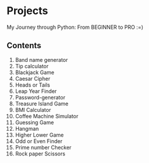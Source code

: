 # Projects
My Journey through Python: From BEGINNER to PRO :=)

## Contents

1.  Band name generator
2.  Tip calculator
3.  Blackjack Game
4.  Caesar Cipher
5.  Heads or Tails
6.  Leap Year Finder
7.  Password-generator
8.  Treasure Island Game
9.  BMI Calculator
10. Coffee Machine Simulator
11. Guessing Game
12. Hangman
13. Higher Lower Game
14. Odd or Even Finder
15. Prime number Checker
16. Rock paper Scissors

